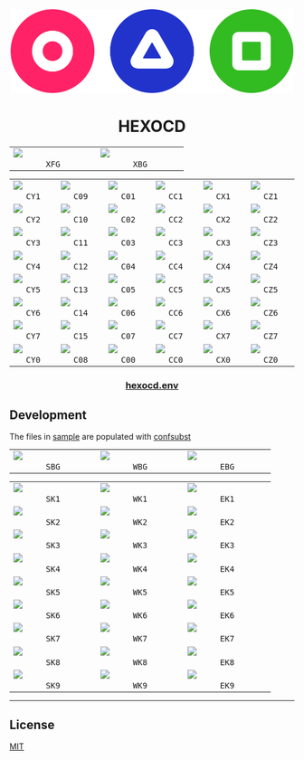 <!-- mxc: path=./README.md -->

<div align="center">
  <img src=".github/assets/icon.png" width="500px"/>
  <h1>HEXOCD</h1>
</div>

<div align="center">
  <table>
    <tbody>
      <tr>
        <td width="140"><img width="120" src="https://placehold.co/120x70/AA99FF/221155.webp?text=AA99FF&font=raleway"/><br><div align="center"><kbd>XFG</kbd></div></td>
        <td width="140"><img width="120" src="https://placehold.co/120x70/221155/AA99FF.webp?text=221155&font=raleway"/><br><div align="center"><kbd>XBG</kbd></div></td>
      </tr>
    </tbody>
  </table>
</div>

<div align="center">
  <table>
    <tbody>
      <tr>
        <td width="140"><img width="120" src="https://placehold.co/120x70/AA5599/000.webp?text=AA5599&font=raleway"/><br><div align="center"><kbd>CY1</kbd></div></td>
        <td width="140"><img width="120" src="https://placehold.co/120x70/BB4488/000.webp?text=BB4488&font=raleway"/><br><div align="center"><kbd>C09</kbd></div></td>
        <td width="140"><img width="120" src="https://placehold.co/120x70/CC3377/000.webp?text=CC3377&font=raleway"/><br><div align="center"><kbd>C01</kbd></div></td>
        <td width="140"><img width="120" src="https://placehold.co/120x70/DD2266/000.webp?text=DD2266&font=raleway"/><br><div align="center"><kbd>CC1</kbd></div></td>
        <td width="140"><img width="120" src="https://placehold.co/120x70/EE1155/000.webp?text=EE1155&font=raleway"/><br><div align="center"><kbd>CX1</kbd></div></td>
        <td width="140"><img width="120" src="https://placehold.co/120x70/FF0044/000.webp?text=FF0044&font=raleway"/><br><div align="center"><kbd>CZ1</kbd></div></td>
      </tr>
      <tr>
        <td width="140"><img width="120" src="https://placehold.co/120x70/99EEBB/000.webp?text=99EEBB&font=raleway"/><br><div align="center"><kbd>CY2</kbd></div></td>
        <td width="140"><img width="120" src="https://placehold.co/120x70/77DD99/000.webp?text=77DD99&font=raleway"/><br><div align="center"><kbd>C10</kbd></div></td>
        <td width="140"><img width="120" src="https://placehold.co/120x70/55CC77/000.webp?text=55CC77&font=raleway"/><br><div align="center"><kbd>C02</kbd></div></td>
        <td width="140"><img width="120" src="https://placehold.co/120x70/33BB55/000.webp?text=33BB55&font=raleway"/><br><div align="center"><kbd>CC2</kbd></div></td>
        <td width="140"><img width="120" src="https://placehold.co/120x70/11AA33/000.webp?text=11AA33&font=raleway"/><br><div align="center"><kbd>CX2</kbd></div></td>
        <td width="140"><img width="120" src="https://placehold.co/120x70/009911/000.webp?text=009911&font=raleway"/><br><div align="center"><kbd>CZ2</kbd></div></td>
      </tr>
      <tr>
        <td width="140"><img width="120" src="https://placehold.co/120x70/FFDD88/000.webp?text=FFDD88&font=raleway"/><br><div align="center"><kbd>CY3</kbd></div></td>
        <td width="140"><img width="120" src="https://placehold.co/120x70/FFBB66/000.webp?text=FFBB66&font=raleway"/><br><div align="center"><kbd>C11</kbd></div></td>
        <td width="140"><img width="120" src="https://placehold.co/120x70/EE9944/000.webp?text=EE9944&font=raleway"/><br><div align="center"><kbd>C03</kbd></div></td>
        <td width="140"><img width="120" src="https://placehold.co/120x70/EE7722/000.webp?text=EE7722&font=raleway"/><br><div align="center"><kbd>CC3</kbd></div></td>
        <td width="140"><img width="120" src="https://placehold.co/120x70/DD5511/000.webp?text=DD5511&font=raleway"/><br><div align="center"><kbd>CX3</kbd></div></td>
        <td width="140"><img width="120" src="https://placehold.co/120x70/DD3300/000.webp?text=DD3300&font=raleway"/><br><div align="center"><kbd>CZ3</kbd></div></td>
      </tr>
      <tr>
        <td width="140"><img width="120" src="https://placehold.co/120x70/66AAFF/000.webp?text=66AAFF&font=raleway"/><br><div align="center"><kbd>CY4</kbd></div></td>
        <td width="140"><img width="120" src="https://placehold.co/120x70/2299EE/000.webp?text=2299EE&font=raleway"/><br><div align="center"><kbd>C12</kbd></div></td>
        <td width="140"><img width="120" src="https://placehold.co/120x70/1177DD/000.webp?text=1177DD&font=raleway"/><br><div align="center"><kbd>C04</kbd></div></td>
        <td width="140"><img width="120" src="https://placehold.co/120x70/2244CC/000.webp?text=2244CC&font=raleway"/><br><div align="center"><kbd>CC4</kbd></div></td>
        <td width="140"><img width="120" src="https://placehold.co/120x70/3311BB/FFF.webp?text=3311BB&font=raleway"/><br><div align="center"><kbd>CX4</kbd></div></td>
        <td width="140"><img width="120" src="https://placehold.co/120x70/3300AA/FFF.webp?text=3300AA&font=raleway"/><br><div align="center"><kbd>CZ4</kbd></div></td>
      </tr>
      <tr>
        <td width="140"><img width="120" src="https://placehold.co/120x70/9988FF/000.webp?text=9988FF&font=raleway"/><br><div align="center"><kbd>CY5</kbd></div></td>
        <td width="140"><img width="120" src="https://placehold.co/120x70/8866EE/000.webp?text=8866EE&font=raleway"/><br><div align="center"><kbd>C13</kbd></div></td>
        <td width="140"><img width="120" src="https://placehold.co/120x70/6644DD/FFF.webp?text=6644DD&font=raleway"/><br><div align="center"><kbd>C05</kbd></div></td>
        <td width="140"><img width="120" src="https://placehold.co/120x70/5522CC/FFF.webp?text=5522CC&font=raleway"/><br><div align="center"><kbd>CC5</kbd></div></td>
        <td width="140"><img width="120" src="https://placehold.co/120x70/4422BB/FFF.webp?text=4422BB&font=raleway"/><br><div align="center"><kbd>CX5</kbd></div></td>
        <td width="140"><img width="120" src="https://placehold.co/120x70/4411AA/FFF.webp?text=4411AA&font=raleway"/><br><div align="center"><kbd>CZ5</kbd></div></td>
      </tr>
      <tr>
        <td width="140"><img width="120" src="https://placehold.co/120x70/88FFDD/000.webp?text=88FFDD&font=raleway"/><br><div align="center"><kbd>CY6</kbd></div></td>
        <td width="140"><img width="120" src="https://placehold.co/120x70/66EECC/000.webp?text=66EECC&font=raleway"/><br><div align="center"><kbd>C14</kbd></div></td>
        <td width="140"><img width="120" src="https://placehold.co/120x70/44DDBB/000.webp?text=44DDBB&font=raleway"/><br><div align="center"><kbd>C06</kbd></div></td>
        <td width="140"><img width="120" src="https://placehold.co/120x70/22CCAA/000.webp?text=22CCAA&font=raleway"/><br><div align="center"><kbd>CC6</kbd></div></td>
        <td width="140"><img width="120" src="https://placehold.co/120x70/11BB99/000.webp?text=11BB99&font=raleway"/><br><div align="center"><kbd>CX6</kbd></div></td>
        <td width="140"><img width="120" src="https://placehold.co/120x70/00AA88/000.webp?text=00AA88&font=raleway"/><br><div align="center"><kbd>CZ6</kbd></div></td>
      </tr>
      <tr>
        <td width="140"><img width="120" src="https://placehold.co/120x70/6655BB/000.webp?text=6655BB&font=raleway"/><br><div align="center"><kbd>CY7</kbd></div></td>
        <td width="140"><img width="120" src="https://placehold.co/120x70/5544AA/000.webp?text=5544AA&font=raleway"/><br><div align="center"><kbd>C15</kbd></div></td>
        <td width="140"><img width="120" src="https://placehold.co/120x70/443399/FFF.webp?text=443399&font=raleway"/><br><div align="center"><kbd>C07</kbd></div></td>
        <td width="140"><img width="120" src="https://placehold.co/120x70/332288/FFF.webp?text=332288&font=raleway"/><br><div align="center"><kbd>CC7</kbd></div></td>
        <td width="140"><img width="120" src="https://placehold.co/120x70/221177/FFF.webp?text=221177&font=raleway"/><br><div align="center"><kbd>CX7</kbd></div></td>
        <td width="140"><img width="120" src="https://placehold.co/120x70/221166/FFF.webp?text=221166&font=raleway"/><br><div align="center"><kbd>CZ7</kbd></div></td>
      </tr>
      <tr>
        <td width="140"><img width="120" src="https://placehold.co/120x70/333388/FFF.webp?text=333388&font=raleway"/><br><div align="center"><kbd>CY0</kbd></div></td>
        <td width="140"><img width="120" src="https://placehold.co/120x70/333377/FFF.webp?text=333377&font=raleway"/><br><div align="center"><kbd>C08</kbd></div></td>
        <td width="140"><img width="120" src="https://placehold.co/120x70/332266/FFF.webp?text=332266&font=raleway"/><br><div align="center"><kbd>C00</kbd></div></td>
        <td width="140"><img width="120" src="https://placehold.co/120x70/222255/FFF.webp?text=222255&font=raleway"/><br><div align="center"><kbd>CC0</kbd></div></td>
        <td width="140"><img width="120" src="https://placehold.co/120x70/221144/FFF.webp?text=221144&font=raleway"/><br><div align="center"><kbd>CX0</kbd></div></td>
        <td width="140"><img width="120" src="https://placehold.co/120x70/111133/FFF.webp?text=111133&font=raleway"/><br><div align="center"><kbd>CZ0</kbd></div></td>
      </tr>
    </tbody>
  </table>
</div>


<div align="center">
    <h3><a href="hexocd.env">hexocd.env</a></h3>
</div>




Development
-----------

The files in [sample](./sample) are populated with [confsubst](https://github.com/metaory/confsubst)


<div align="center">
  <table>
    <tbody>
      <tr>
        <td width="140"><img width="120" src="https://placehold.co/120x70/DD3366/331155.webp?text=DD3366&font=raleway"/><br><div align="center"><kbd>SBG</kbd></div></td>
        <td width="140"><img width="120" src="https://placehold.co/120x70/3311BB/2299EE.webp?text=3311BB&font=raleway"/><br><div align="center"><kbd>WBG</kbd></div></td>
        <td width="140"><img width="120" src="https://placehold.co/120x70/009911/113344.webp?text=009911&font=raleway"/><br><div align="center"><kbd>EBG</kbd></div></td>
      </tr>
    </tbody>
  </table>
</div>

<div align="center">
  <table>
    <tbody>
      <tr>
        <td width="140"><img width="120" src="https://placehold.co/120x70/DD2255/000.webp?text=DD2255&font=raleway"/><br><div align="center"><kbd>SK1</kbd></div></td>
        <td width="140"><img width="120" src="https://placehold.co/120x70/111144/FFF.webp?text=111144&font=raleway"/><br><div align="center"><kbd>WK1</kbd></div></td>
        <td width="140"><img width="120" src="https://placehold.co/120x70/114422/FFF.webp?text=114422&font=raleway"/><br><div align="center"><kbd>EK1</kbd></div></td>
      </tr>
      <tr>
        <td width="140"><img width="120" src="https://placehold.co/120x70/DD3366/000.webp?text=DD3366&font=raleway"/><br><div align="center"><kbd>SK2</kbd></div></td>
        <td width="140"><img width="120" src="https://placehold.co/120x70/221166/FFF.webp?text=221166&font=raleway"/><br><div align="center"><kbd>WK2</kbd></div></td>
        <td width="140"><img width="120" src="https://placehold.co/120x70/226633/FFF.webp?text=226633&font=raleway"/><br><div align="center"><kbd>EK2</kbd></div></td>
      </tr>
      <tr>
        <td width="140"><img width="120" src="https://placehold.co/120x70/EE4477/000.webp?text=EE4477&font=raleway"/><br><div align="center"><kbd>SK3</kbd></div></td>
        <td width="140"><img width="120" src="https://placehold.co/120x70/332288/FFF.webp?text=332288&font=raleway"/><br><div align="center"><kbd>WK3</kbd></div></td>
        <td width="140"><img width="120" src="https://placehold.co/120x70/339944/FFF.webp?text=339944&font=raleway"/><br><div align="center"><kbd>EK3</kbd></div></td>
      </tr>
      <tr>
        <td width="140"><img width="120" src="https://placehold.co/120x70/EE5588/000.webp?text=EE5588&font=raleway"/><br><div align="center"><kbd>SK4</kbd></div></td>
        <td width="140"><img width="120" src="https://placehold.co/120x70/4433AA/FFF.webp?text=4433AA&font=raleway"/><br><div align="center"><kbd>WK4</kbd></div></td>
        <td width="140"><img width="120" src="https://placehold.co/120x70/44AA55/FFF.webp?text=44AA55&font=raleway"/><br><div align="center"><kbd>EK4</kbd></div></td>
      </tr>
      <tr>
        <td width="140"><img width="120" src="https://placehold.co/120x70/EE6699/000.webp?text=EE6699&font=raleway"/><br><div align="center"><kbd>SK5</kbd></div></td>
        <td width="140"><img width="120" src="https://placehold.co/120x70/5544BB/FFF.webp?text=5544BB&font=raleway"/><br><div align="center"><kbd>WK5</kbd></div></td>
        <td width="140"><img width="120" src="https://placehold.co/120x70/55BB66/FFF.webp?text=55BB66&font=raleway"/><br><div align="center"><kbd>EK5</kbd></div></td>
      </tr>
      <tr>
        <td width="140"><img width="120" src="https://placehold.co/120x70/EE77AA/000.webp?text=EE77AA&font=raleway"/><br><div align="center"><kbd>SK6</kbd></div></td>
        <td width="140"><img width="120" src="https://placehold.co/120x70/6655CC/FFF.webp?text=6655CC&font=raleway"/><br><div align="center"><kbd>WK6</kbd></div></td>
        <td width="140"><img width="120" src="https://placehold.co/120x70/66CC77/FFF.webp?text=66CC77&font=raleway"/><br><div align="center"><kbd>EK6</kbd></div></td>
      </tr>
      <tr>
        <td width="140"><img width="120" src="https://placehold.co/120x70/FF88BB/000.webp?text=FF88BB&font=raleway"/><br><div align="center"><kbd>SK7</kbd></div></td>
        <td width="140"><img width="120" src="https://placehold.co/120x70/7766DD/000.webp?text=7766DD&font=raleway"/><br><div align="center"><kbd>WK7</kbd></div></td>
        <td width="140"><img width="120" src="https://placehold.co/120x70/77DD88/000.webp?text=77DD88&font=raleway"/><br><div align="center"><kbd>EK7</kbd></div></td>
      </tr>
      <tr>
        <td width="140"><img width="120" src="https://placehold.co/120x70/FF99CC/000.webp?text=FF99CC&font=raleway"/><br><div align="center"><kbd>SK8</kbd></div></td>
        <td width="140"><img width="120" src="https://placehold.co/120x70/8877EE/000.webp?text=8877EE&font=raleway"/><br><div align="center"><kbd>WK8</kbd></div></td>
        <td width="140"><img width="120" src="https://placehold.co/120x70/88EE99/000.webp?text=88EE99&font=raleway"/><br><div align="center"><kbd>EK8</kbd></div></td>
      </tr>
      <tr>
        <td width="140"><img width="120" src="https://placehold.co/120x70/FFAADD/000.webp?text=FFAADD&font=raleway"/><br><div align="center"><kbd>SK9</kbd></div></td>
        <td width="140"><img width="120" src="https://placehold.co/120x70/9988FF/000.webp?text=9988FF&font=raleway"/><br><div align="center"><kbd>WK9</kbd></div></td>
        <td width="140"><img width="120" src="https://placehold.co/120x70/99FFAA/000.webp?text=99FFAA&font=raleway"/><br><div align="center"><kbd>EK9</kbd></div></td>
      </tr>
    </tbody>
  </table>
</div>

---

## License

[MIT](LICENSE)
